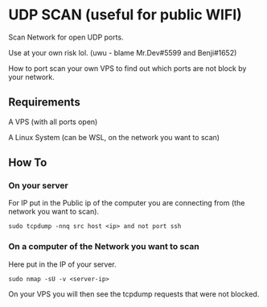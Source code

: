 # UDP SCAN (useful for public WIFI)
Scan Network for open UDP ports.

Use at your own risk lol. (uwu - blame Mr.Dev#5599 and Benji#1652)

How to port scan your own VPS to find out which ports are not block by your network.

## Requirements

A VPS (with all ports open)

A Linux System (can be WSL, on the network you want to scan)


## How To

### On your server
For IP put in the Public ip of the computer you are connecting from (the network you want to scan).
```
sudo tcpdump -nnq src host <ip> and not port ssh
```

### On a computer of the Network you want to scan
Here put in the IP of your server.
```
sudo nmap -sU -v <server-ip>
```

On your VPS you will then see the tcpdump requests that were not blocked.

